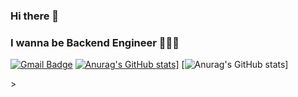 ### Hi there 👋

### I wanna be Backend Engineer 👨🏻‍💻

[![Gmail Badge](https://img.shields.io/badge/Gmail-d14836?style=flat-square&logo=Gmail&logoColor=white&link=mailto:dhfif718@gmail.com)](mailto:dhfif718@gmail.com)
[![Anurag's GitHub stats](https://github-readme-stats.vercel.app/api?username=anuraghazra)](https://github.com/anuraghazra/github-readme-stats)]
[![Anurag's GitHub stats](https://github-readme-stats.vercel.app/api?username=anuraghazra&show_icons=true&theme=radical)]

<div align=center>
</div>>





<!--
**MyCatlikesChuru/MyCatlikesChuru** is a ✨ _special_ ✨ repository because its `README.md` (this file) appears on your GitHub profile.

Here are some ideas to get you started:

- 🔭 I’m currently working on ...
- 🌱 I’m currently learning ...
- 👯 I’m looking to collaborate on ...
- 🤔 I’m looking for help with ...
- 💬 Ask me about ...
- 📫 How to reach me: ...
- 😄 Pronouns: ...
- ⚡ Fun fact: ...
-->
